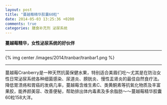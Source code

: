 ```yaml
---
layout: post
title: "蔓越莓精华胶囊60粒"
date: 2014-05-03 13:25:36 +0200
comments: true
categories: 膳食补充剂 泌尿系统
---
```

__蔓越莓精华，女性泌尿系统的好伙伴__
***
<!-- more -->

{% img center /images/2014/tranbar/tranbar1.png %}

***
蔓越莓Cranberry是一种天然抗菌保健水果，特别适合美眉们吃～尤其是在防治女性日常泌尿系统各种细菌感染、尿道炎、膀胱炎、慢性盂肾炎的最佳自然食疗法。降低胃溃疡和胃癌的发病几率，蔓越莓含维生素C、类黄酮素等抗氧化物质及丰富果胶，能养颜美容、改善便秘，帮助排出体内毒素及多余脂肪～～蔓越莓精华胶囊60粒158大洋。